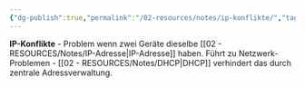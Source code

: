 ```yaml
---
{"dg-publish":true,"permalink":"/02-resources/notes/ip-konflikte/","tags":["netzwerk/fehler","netzwerk/adressierung/doppelt"],"noteIcon":"","updated":"2025-09-05T10:16:54.000+02:00"}
---
```



**IP-Konflikte** - Problem wenn zwei Geräte dieselbe [[02 - RESOURCES/Notes/IP-Adresse\|IP-Adresse]] haben.
Führt zu Netzwerk-Problemen - [[02 - RESOURCES/Notes/DHCP\|DHCP]] verhindert das durch zentrale Adressverwaltung.